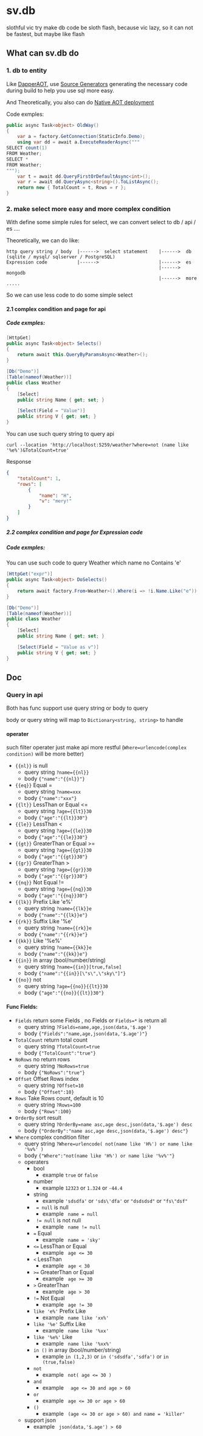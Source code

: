 # sv.db
slothful vic try make db code be sloth flash, because vic lazy, so it can not be fastest, but maybe like flash

## What can sv.db do

### 1. db to entity

Like [DapperAOT](https://github.com/DapperLib/DapperAOT), use [Source Generators](https://learn.microsoft.com/en-us/dotnet/csharp/roslyn-sdk/source-generators-overview) generating the necessary code during build to help you use sql more easy.

And Theoretically, you also can do [Native AOT deployment](https://learn.microsoft.com/en-us/dotnet/core/deploying/native-aot/?tabs=windows%2Cnet8)

Code exmples:

``` csharp
public async Task<object> OldWay()
{
    var a = factory.GetConnection(StaticInfo.Demo);
    using var dd = await a.ExecuteReaderAsync("""
SELECT count(1)
FROM Weather;
SELECT *
FROM Weather;
""");
    var t = await dd.QueryFirstOrDefaultAsync<int>();
    var r = await dd.QueryAsync<string>().ToListAsync();
    return new { TotalCount = t, Rows = r };
}
```

### 2. make select more easy and more complex condition

With define some simple rules for select, we can convert select to db / api / es ....

Theoretically, we can do like:

```
http query string / body  |------>  select statement    |------>  db (sqlite / mysql/ sqlserver / PostgreSQL)
Expression code           |------>                      |------>  es
                                                        |------>  mongodb
                                                        |------>  more .....
```

So we can use less code to do some simple select

#### 2.1 complex condition and page for api

##### Code exmples:

``` csharp
[HttpGet]
public async Task<object> Selects()
{
    return await this.QueryByParamsAsync<Weather>();
}

[Db("Demo")]
[Table(nameof(Weather))]
public class Weather
{
    [Select]
    public string Name { get; set; }

    [Select(Field = "Value")]
    public string V { get; set; }
}
```

You can use such query string to query api

```
curl --location 'http://localhost:5259/weather?where=not (name like '%e%')&TotalCount=true'
```

Response 
``` json
{
    "totalCount": 1,
    "rows": [
        {
            "name": "H",
            "v": "mery!"
        }
    ]
}
```

##### 2.2 complex condition and page for Expression code

##### Code exmples:

You can use such code to query Weather which name no Contains 'e'

``` csharp
[HttpGet("expr")]
public async Task<object> DoSelects()
{
    return await factory.From<Weather>().Where(i => !i.Name.Like("e")).WithTotalCount().ExecuteQueryAsync<dynamic>();
}

[Db("Demo")]
[Table(nameof(Weather))]
public class Weather
{
    [Select]
    public string Name { get; set; }

    [Select(Field = "Value as v")]
    public string V { get; set; }
}
```

## Doc

### Query in api

Both has func support use query string or body to query

body or query string will map to `Dictionary<string, string>` to handle

#### operater

such filter operater just make api more restful (`Where=urlencode(complex condition)` will be more better)

- `{{nl}}`  is null
    - query string `?name={{nl}}`
    - body `{"name":"{{nl}}"}`
- `{{eq}}`  Equal =
    - query string `?name=xxx`
    - body `{"name":"xxx"}`
- `{{lt}}`  LessThan or Equal <=
    - query string `?age={{lt}}30`
    - body `{"age":"{{lt}}30"}`
- `{{le}}`  LessThan <
    - query string `?age={{le}}30`
    - body `{"age":"{{le}}30"}`
- `{{gt}}`  GreaterThan or Equal  >=
    - query string `?age={{gt}}30`
    - body `{"age":"{{gt}}30"}`
- `{{gr}}`  GreaterThan >
    - query string `?age={{gr}}30`
    - body `{"age":"{{gr}}30"}`
- `{{nq}}`  Not Equal !=
    - query string `?age={{nq}}30`
    - body `{"age":"{{nq}}30"}`
- `{{lk}}`  Prefix Like 'e%'
    - query string `?name={{lk}}e`
    - body `{"name":"{{lk}}e"}`
- `{{rk}}`  Suffix Like '%e'
    - query string `?name={{rk}}e`
    - body `{"name":"{{rk}}e"}`
- `{{kk}}`  Like '%e%'
    - query string `?name={{kk}}e`
    - body `{"name":"{{kk}}e"}`
- `{{in}}`  in array (bool/number/string)
    - query string `?name={{in}}[true,false]`
    - body `{"name":"{{in}}[\"s\",\"sky\"]"}`
- `{{no}}`  not
    - query string `?age={{no}}{{lt}}30`
    - body `{"age":"{{no}}{{lt}}30"}`

#### Func Fields:

- `Fields`   return some Fields , no Fields or `Fields=*` is return all
    - query string `?Fields=name,age,json(data,'$.age')`
    - body `{"Fields":"name,age,json(data,'$.age')"}`
- `TotalCount`   return total count
    - query string `?TotalCount=true`
    - body `{"TotalCount":"true"}`
- `NoRows`   no return rows
    - query string `?NoRows=true`
    - body `{"NoRows":"true"}`
- `Offset`   Offset Rows index
    - query string `?Offset=10`
    - body `{"Offset":10}`
- `Rows`   Take Rows count, default is 10
    - query string `?Rows=100`
    - body `{"Rows":100}`
- `OrderBy` sort result
    - query string `?OrderBy=name asc,age desc,json(data,'$.age') desc`
    - body `{"OrderBy":"name asc,age desc,json(data,'$.age') desc"}`
- `Where`   complex condition filter
    - query string `?Where=urlencode( not(name like 'H%') or name like '%v%' )`
    - body `{"Where":"not(name like 'H%') or name like '%v%'"}`
    - operaters
        - bool
            - example  `true` or `false`
        - number
            - example  `12323` or `1.324` or `-44.4`
        - string
            - example  `'sdsdfa'` or `'sds\'dfa'` or `"dsdsdsd"` or `"fs\"dsf"`
        - ` = null`  is null
            - example ` name = null`
        - ` != null`  is not null
            - example ` name != null`
        - `=`  Equal
            - example ` name = 'sky'`
        - `<=`  LessThan or Equal 
            - example ` age <= 30`
        - `<`  LessThan 
            - example ` age < 30`
        - `>=`  GreaterThan or Equal
            - example ` age >= 30`
        - `>`  GreaterThan 
            - example ` age > 30`
        - `!=`  Not Equal 
            - example ` age != 30`
        - `like 'e%'`  Prefix Like
            - example ` name like 'xx%'`
        - `like '%e'`  Suffix Like
            - example ` name like '%xx'`
        - `like '%e%'`  Like
            - example ` name like '%xx%'`
        - `in ()`  in array (bool/number/string)
            - example `in (1,2,3)` or `in ('sdsdfa','sdfa')` or `in (true,false)`
        - `not`
            - example ` not( age <= 30 )`
        - `and`
            - example `  age <= 30 and age > 60`
        - `or`
            - example ` age <= 30 or age > 60`
        - `()`
            - example ` (age <= 30 or age > 60) and name = 'killer'`
     - support json
        - example ` json(data,'$.age') > 60` 
